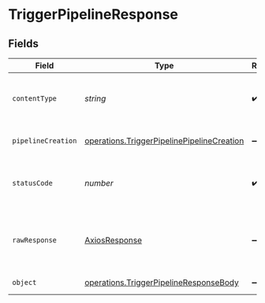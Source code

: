 # TriggerPipelineResponse


## Fields

| Field                                                                                                           | Type                                                                                                            | Required                                                                                                        | Description                                                                                                     |
| --------------------------------------------------------------------------------------------------------------- | --------------------------------------------------------------------------------------------------------------- | --------------------------------------------------------------------------------------------------------------- | --------------------------------------------------------------------------------------------------------------- |
| `contentType`                                                                                                   | *string*                                                                                                        | :heavy_check_mark:                                                                                              | HTTP response content type for this operation                                                                   |
| `pipelineCreation`                                                                                              | [operations.TriggerPipelinePipelineCreation](../../../sdk/models/operations/triggerpipelinepipelinecreation.md) | :heavy_minus_sign:                                                                                              | The created pipeline.                                                                                           |
| `statusCode`                                                                                                    | *number*                                                                                                        | :heavy_check_mark:                                                                                              | HTTP response status code for this operation                                                                    |
| `rawResponse`                                                                                                   | [AxiosResponse](https://axios-http.com/docs/res_schema)                                                         | :heavy_minus_sign:                                                                                              | Raw HTTP response; suitable for custom response parsing                                                         |
| `object`                                                                                                        | [operations.TriggerPipelineResponseBody](../../../sdk/models/operations/triggerpipelineresponsebody.md)         | :heavy_minus_sign:                                                                                              | Error response.                                                                                                 |